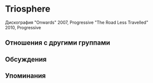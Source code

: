 # Triosphere

Дискография
"Onwards" 2007, Progressive
"The Road Less Travelled" 2010, Progressive

## Отношения с другими группами


## Обсуждения


## Упоминания

